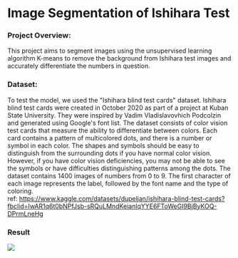 # Image Segmentation of Ishihara Test


### Project Overview:
This project aims to segment images using the unsupervised learning algorithm K-means to remove the background from Ishihara test images and accurately differentiate the numbers in question.

### Dataset:
To test the model, we used the "Ishihara blind test cards" dataset. Ishihara blind test cards were created in October 2020 as part of a project at Kuban State University. They were inspired by Vadim Vladislavovhich Podcolzin and generated using Google's font list. The dataset consists of color vision test cards that measure the ability to differentiate between colors. Each card contains a pattern of multicolored dots, and there is a number or symbol in each color. The shapes and symbols should be easy to distinguish from the surrounding dots if you have normal color vision. However, if you have color vision deficiencies, you may not be able to see the symbols or have difficulties distinguishing patterns among the dots. The dataset contains 1400 images of numbers from 0 to 9. The first character of each image represents the label, followed by the font name and the type of coloring.  <br>
ref: https://www.kaggle.com/datasets/dupeljan/ishihara-blind-test-cards?fbclid=IwAR1q6t0bNPfJsb-sRQuLMndKeianlqYYE6FToWeGI9BjByKOQ-DPrmLneHg

### Result 
<img  src="https://scontent.ftun16-1.fna.fbcdn.net/v/t1.15752-9/358444349_6056192667841644_7087716245974899080_n.png?_nc_cat=109&ccb=1-7&_nc_sid=ae9488&_nc_ohc=QiyNIVXaUlkAX9sGIh6&_nc_oc=AQkFYmXk-RA526fZNc081iyUcyiCZzkcqrpwvcINiBn3Xn9QmPJZw1Sa8VqS0AXsvEw&_nc_ht=scontent.ftun16-1.fna&oh=03_AdQ7E9KzCGqedwOsmfWeSYoflEwxE5AkyT-US3ZgS1qfwA&oe=64CD251B" >

 
